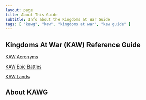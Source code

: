 ```yaml
---
layout: page
title: About This Guide
subtitle: Info about the Kingdoms at War Guide
tags: [ "kawg", "kaw", "kingdoms at war", "kaw guide" ]
---
```


## Kingdoms At War (KAW) Reference Guide

[KAW Acronyms](/kaw-reference/acronyms "Kingdoms At War Acronyms")

[KAW Epic Battles](/kaw-reference/eb "Kingdoms At War Epic Battles Guide")

[KAW Lands](/kaw-reference/lands "Kingdoms At War Epic Lands Guide")

## About KAWG



